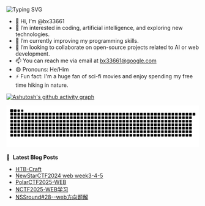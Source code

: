 ![Typing SVG](https://readme-typing-svg.demolab.com/?lines=I'm+BX)

- 👋 Hi, I’m @bx33661
- 👀 I’m interested in coding, artificial intelligence, and exploring new technologies.
- 🌱 I’m currently improving my programming skills.
- 💞️ I’m looking to collaborate on open-source projects related to AI or web development.
- 📫 You can reach me via email at bx33661@google.com
- 😄 Pronouns: He/Him
- ⚡ Fun fact: I'm a huge fan of sci-fi movies and enjoy spending my free time hiking in nature.

[![Ashutosh's github activity graph](https://github-readme-activity-graph.vercel.app/graph?username=bx33661&bg_color=fffff0&color=708090&line=24292e&point=24292e&area=true&hide_border=true)](https://github.com/ashutosh00710/github-readme-activity-graph)


<picture>
  <source media="(prefers-color-scheme: dark)" srcset="https://raw.githubusercontent.com/bx33661/bx33661/output/github-contribution-grid-snake-dark.svg">
  <source media="(prefers-color-scheme: light)" srcset="https://raw.githubusercontent.com/bx33661/bx33661/output/github-contribution-grid-snake.svg">
  <img alt="github contribution grid snake animation" src="https://raw.githubusercontent.com/bx33661/bx33661/output/github-contribution-grid-snake.svg">
</picture>

📕 &nbsp;**Latest Blog Posts**
<!-- BLOG-POST-LIST:START -->
- [HTB-Craft](http://localhost:8080/archives/htb-craft)
- [NewStarCTF2024 web week3-4-5](http://localhost:8080/archives/newstarctf2024-web-week3-4-5)
- [PolarCTF2025-WEB](http://localhost:8080/archives/polarctf2025-web)
- [NCTF2025-WEB学习](http://localhost:8080/archives/nctf2025-webxue-xi)
- [NSSround#28--web方向题解](http://localhost:8080/archives/nssround-28--webfang-xiang-ti-jie)
<!-- BLOG-POST-LIST:END -->

